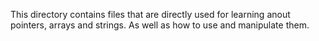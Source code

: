 This directory contains files that are directly used for learning anout pointers, arrays and strings. As well as how to use and manipulate them.
